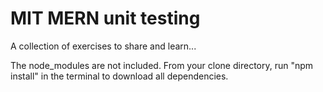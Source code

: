 # MIT MERN unit testing

A collection of exercises to share and learn...

The node_modules are not included. From your clone directory, run "npm install" in the terminal to download all dependencies.
